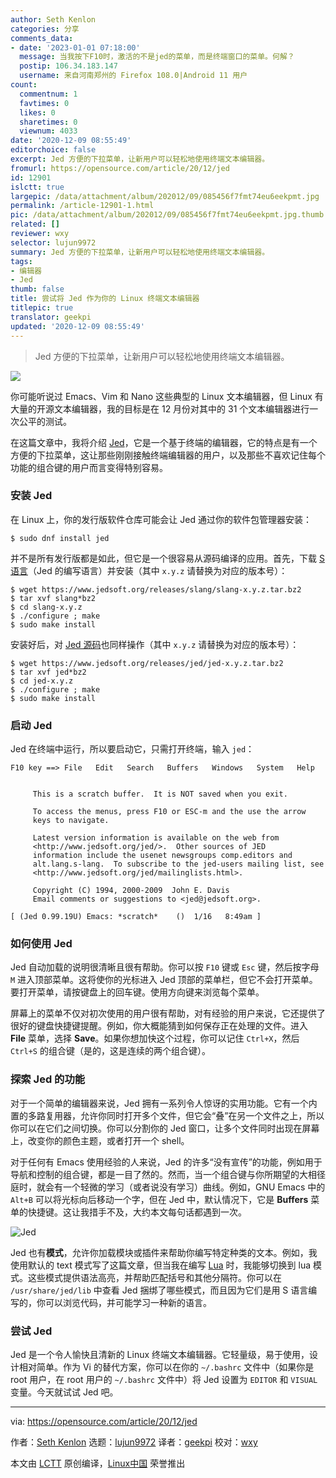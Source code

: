 ```yaml
---
author: Seth Kenlon
categories: 分享
comments_data:
- date: '2023-01-01 07:18:00'
  message: 当我按下F10时，激活的不是jed的菜单，而是终端窗口的菜单。何解？
  postip: 106.34.183.147
  username: 来自河南郑州的 Firefox 108.0|Android 11 用户
count:
  commentnum: 1
  favtimes: 0
  likes: 0
  sharetimes: 0
  viewnum: 4033
date: '2020-12-09 08:55:49'
editorchoice: false
excerpt: Jed 方便的下拉菜单，让新用户可以轻松地使用终端文本编辑器。
fromurl: https://opensource.com/article/20/12/jed
id: 12901
islctt: true
largepic: /data/attachment/album/202012/09/085456f7fmt74eu6eekpmt.jpg
permalink: /article-12901-1.html
pic: /data/attachment/album/202012/09/085456f7fmt74eu6eekpmt.jpg.thumb.jpg
related: []
reviewer: wxy
selector: lujun9972
summary: Jed 方便的下拉菜单，让新用户可以轻松地使用终端文本编辑器。
tags:
- 编辑器
- Jed
thumb: false
title: 尝试将 Jed 作为你的 Linux 终端文本编辑器
titlepic: true
translator: geekpi
updated: '2020-12-09 08:55:49'
---
```



> 
> Jed 方便的下拉菜单，让新用户可以轻松地使用终端文本编辑器。
> 
> 
> 


![](/data/attachment/album/202012/09/085456f7fmt74eu6eekpmt.jpg)


你可能听说过 Emacs、Vim 和 Nano 这些典型的 Linux 文本编辑器，但 Linux 有大量的开源文本编辑器，我的目标是在 12 月份对其中的 31 个文本编辑器进行一次公平的测试。


在这篇文章中，我将介绍 [Jed](https://www.jedsoft.org/jed)，它是一个基于终端的编辑器，它的特点是有一个方便的下拉菜单，这让那些刚刚接触终端编辑器的用户，以及那些不喜欢记住每个功能的组合键的用户而言变得特别容易。


### 安装 Jed


在 Linux 上，你的发行版软件仓库可能会让 Jed 通过你的软件包管理器安装：



```
$ sudo dnf install jed

```

并不是所有发行版都是如此，但它是一个很容易从源码编译的应用。首先，下载 [S 语言](https://www.jedsoft.org/releases/slang/)（Jed 的编写语言）并安装（其中 `x.y.z` 请替换为对应的版本号）：



```
$ wget https://www.jedsoft.org/releases/slang/slang-x.y.z.tar.bz2
$ tar xvf slang*bz2
$ cd slang-x.y.z
$ ./configure ; make
$ sudo make install

```

安装好后，对 [Jed 源码](https://www.jedsoft.org/releases/jed)也同样操作（其中 `x.y.z` 请替换为对应的版本号）：



```
$ wget https://www.jedsoft.org/releases/jed/jed-x.y.z.tar.bz2
$ tar xvf jed*bz2
$ cd jed-x.y.z
$ ./configure ; make
$ sudo make install

```

### 启动 Jed


Jed 在终端中运行，所以要启动它，只需打开终端，输入 `jed`：



```
F10 key ==> File   Edit   Search   Buffers   Windows   System   Help


     This is a scratch buffer.  It is NOT saved when you exit.

     To access the menus, press F10 or ESC-m and the use the arrow
     keys to navigate.

     Latest version information is available on the web from
     <http://www.jedsoft.org/jed/>.  Other sources of JED
     information include the usenet newsgroups comp.editors and
     alt.lang.s-lang.  To subscribe to the jed-users mailing list, see
     <http://www.jedsoft.org/jed/mailinglists.html>.

     Copyright (C) 1994, 2000-2009  John E. Davis
     Email comments or suggestions to <jed@jedsoft.org>.

[ (Jed 0.99.19U) Emacs: *scratch*    ()  1/16   8:49am ]

```

### 如何使用 Jed


Jed 自动加载的说明很清晰且很有帮助。你可以按 `F10` 键或 `Esc` 键，然后按字母 `M` 进入顶部菜单。这将使你的光标进入 Jed 顶部的菜单栏，但它不会打开菜单。要打开菜单，请按键盘上的回车键。使用方向键来浏览每个菜单。


屏幕上的菜单不仅对初次使用的用户很有帮助，对有经验的用户来说，它还提供了很好的键盘快捷键提醒。例如，你大概能猜到如何保存正在处理的文件。进入 **File** 菜单，选择 **Save**。如果你想加快这个过程，你可以记住 `Ctrl+X`，然后 `Ctrl+S` 的组合键（是的，这是连续的两个组合键）。


### 探索 Jed 的功能


对于一个简单的编辑器来说，Jed 拥有一系列令人惊讶的实用功能。它有一个内置的多路复用器，允许你同时打开多个文件，但它会“叠”在另一个文件之上，所以你可以在它们之间切换。你可以分割你的 Jed 窗口，让多个文件同时出现在屏幕上，改变你的颜色主题，或者打开一个 shell。


对于任何有 Emacs 使用经验的人来说，Jed 的许多“没有宣传”的功能，例如用于导航和控制的组合键，都是一目了然的。然而，当一个组合键与你所期望的大相径庭时，就会有一个轻微的学习（或者说没有学习）曲线。例如，GNU Emacs 中的 `Alt+B` 可以将光标向后移动一个字，但在 Jed 中，默认情况下，它是 **Buffers** 菜单的快捷键。这让我措手不及，大约本文每句话都遇到一次。


![Jed](/data/attachment/album/202012/09/085555hw48f4momml7o7nl.png "Jed")


Jed 也有**模式**，允许你加载模块或插件来帮助你编写特定种类的文本。例如，我使用默认的 text 模式写了这篇文章，但当我在编写 [Lua](https://opensource.com/article/20/2/lua-cheat-sheet) 时，我能够切换到 lua 模式。这些模式提供语法高亮，并帮助匹配括号和其他分隔符。你可以在 `/usr/share/jed/lib` 中查看 Jed 捆绑了哪些模式，而且因为它们是用 S 语言编写的，你可以浏览代码，并可能学习一种新的语言。


### 尝试 Jed


Jed 是一个令人愉快且清新的 Linux 终端文本编辑器。它轻量级，易于使用，设计相对简单。作为 Vi 的替代方案，你可以在你的 `~/.bashrc` 文件中（如果你是 root 用户，在 root 用户的 `~/.bashrc` 文件中）将 Jed 设置为 `EDITOR` 和 `VISUAL` 变量。今天就试试 Jed 吧。




---


via: <https://opensource.com/article/20/12/jed>


作者：[Seth Kenlon](https://opensource.com/users/seth) 选题：[lujun9972](https://github.com/lujun9972) 译者：[geekpi](https://github.com/geekpi) 校对：[wxy](https://github.com/wxy)


本文由 [LCTT](https://github.com/LCTT/TranslateProject) 原创编译，[Linux中国](https://linux.cn/) 荣誉推出
